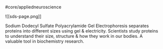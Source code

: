 #core/appliedneuroscience

![[sds-page.png]]

Sodium Dodecyl Sulfate Polyacrylamide Gel Electrophoresis separates proteins into different sizes using gel & electricity. Scientists study proteins to understand their size, structure & how they work in our bodies. A valuable tool in biochemistry research.
